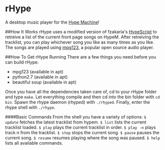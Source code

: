 # rHype
A desktop music player for the [Hype Machine](www.hypem.com)!

##How It Works
rHype uses a modified version of fzakaria's [HypeScript](https://github.com/fzakaria/HypeScript) to retreive a list of the current front page songs on HypeM. 
After retreiving the tracklist, you can play whichever song you like as many times as you like.
The songs are played using [mpg123](http://www.mpg123.de/), a popular open source audio player.

##How To Get rHype Running
There are a few things you need before you can build rHype.
  * mpg123 (available in apt)
  * python2.7 (available in apt)
  * beautiful soup (available in apt)

 Once you have all the dependencies taken care of, cd to your rHype folder and type `make`.
Let everything compile and then cd into the bin folder with `cd bin`.
Spawn the rhype daemon (rhyped) with `./rhyped`.
Finally, enter the rhype shell with `./rhype`.

####Basic Commands
From the shell you have a variety of options:
`$ update` fetches the latest tracklist from hypem.
`$ list` lists the current tracklist loaded.
`$ play` plays the current tracklist in order.
`$ play -n` plays track n from the tracklist.
`$ stop` stops the current song.
`$ pause` pauses the current song. 
`$ resume` resumes playing where the song was paused.
`$ help` lists all available commands.
